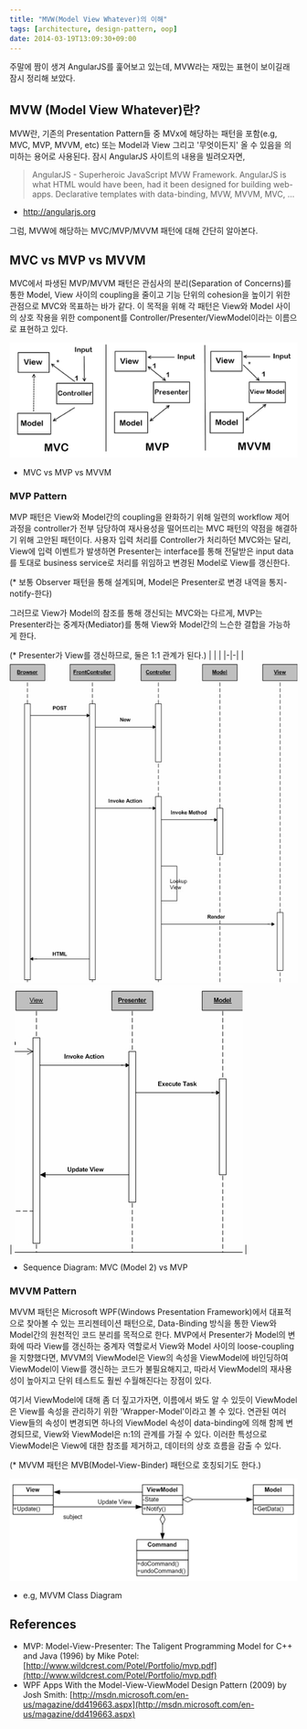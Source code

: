 ```yaml
---
title: "MVW(Model View Whatever)의 이해"
tags: [architecture, design-pattern, oop]
date: 2014-03-19T13:09:30+09:00
---
```


주말에 짬이 생겨 AngularJS를 훑어보고 있는데, MVW라는 재밌는 표현이 보이길래 잠시 정리해 보았다.

## MVW (Model View Whatever)란?
MVW란, 기존의 Presentation Pattern들 중 MVx에 해당하는 패턴을 포함(e.g, MVC, MVP, MVVM, etc) 또는 Model과 View 그리고 '무엇이든지' 올 수 있음을 의미하는 용어로 사용된다. 잠시 AngularJS 사이트의 내용을 빌려오자면,

> AngularJS - Superheroic JavaScript MVW Framework.
> AngularJS is what HTML would have been, had it been designed for building web-apps. Declarative templates with data-binding, MVW, MVVM, MVC, ...

- http://angularjs.org

그럼, MVW에 해당하는 MVC/MVP/MVVM 패턴에 대해 간단히 알아본다.

## MVC vs MVP vs MVVM
MVC에서 파생된 MVP/MVVM 패턴은 관심사의 분리(Separation of Concerns)를 통한 Model, View 사이의 coupling을 줄이고 기능 단위의 cohesion을 높이기 위한 관점으로 MVC와 목표하는 바가 같다. 이 목적을 위해 각 패턴은 View와 Model 사이의 상호 작용을 위한 component를 Controller/Presenter/ViewModel이라는 이름으로 표현하고 있다.

![MVC vs MVP vs MVVM](/assets/image/2014-03-19-image_4.png)
- MVC vs MVP vs MVVM

### MVP Pattern
MVP 패턴은 View와 Model간의 coupling을 완화하기 위해 일련의 workflow 제어 과정을 controller가 전부 담당하여 재사용성을 떨어뜨리는 MVC 패턴의 약점을 해결하기 위해 고안된 패턴이다. 사용자 입력 처리를 Controller가 처리하던 MVC와는 달리, View에 입력 이벤트가 발생하면 Presenter는 interface를 통해 전달받은 input data를 토대로 business service로 처리를 위임하고 변경된 Model로 View를 갱신한다.

(* 보통 Observer 패턴을 통해 설계되며, Model은 Presenter로 변경 내역을 통지-notify-한다)

그러므로 View가 Model의 참조를 통해 갱신되는 MVC와는 다르게, MVP는 Presenter라는 중계자(Mediator)를 통해 View와 Model간의 느슨한 결합을 가능하게 한다.

(* Presenter가 View를 갱신하므로, 둘은 1:1 관계가 된다.)
| | |
|-|-|
| ![MVC](/assets/image/2014-03-19-mvcweb2.jpg) | ![MVP](/assets/image/2014-03-19-mvpsequence.jpg) |

- Sequence Diagram: MVC (Model 2) vs MVP

### MVVM Pattern
MVVM 패턴은 Microsoft WPF(Windows Presentation Framework)에서 대표적으로 찾아볼 수 있는 프리젠테이션 패턴으로, Data-Binding 방식을 통한 View와 Model간의 원천적인 코드 분리를 목적으로 한다. MVP에서 Presenter가 Model의 변화에 따라 View를 갱신하는 중계자 역할로서 View와 Model 사이의 loose-coupling을 지향했다면, MVVM의 ViewModel은 View의 속성을 ViewModel에 바인딩하여 ViewModel이 View를 갱신하는 코드가 불필요해지고, 따라서 ViewModel의 재사용성이 높아지고 단위 테스트도 훨씬 수월해진다는 장점이 있다.

여기서 ViewModel에 대해 좀 더 짚고가자면, 이름에서 봐도 알 수 있듯이 ViewModel은 View를 속성을 관리하기 위한 'Wrapper-Model'이라고 볼 수 있다. 연관된 여러 View들의 속성이 변경되면 하나의 ViewModel 속성이 data-binding에 의해 함께 변경되므로, View와 ViewModel은 n:1의 관계를 가질 수 있다. 이러한 특성으로 ViewModel은 View에 대한 참조를 제거하고, 데이터의 상호 흐름을 감출 수 있다.

(* MVVM 패턴은 MVB(Model-View-Binder) 패턴으로 호칭되기도 한다.) 

![MVP](/assets/image/2014-03-19-mvvm.png)
- e.g, MVVM Class Diagram

## References
- MVP: Model-View-Presenter: The Taligent Programming Model for C++ and Java (1996) by Mike Potel: [http://www.wildcrest.com/Potel/Portfolio/mvp.pdf](http://www.wildcrest.com/Potel/Portfolio/mvp.pdf)
- WPF Apps With the Model-View-ViewModel Design Pattern (2009) by Josh Smith: [http://msdn.microsoft.com/en-us/magazine/dd419663.aspx](http://msdn.microsoft.com/en-us/magazine/dd419663.aspx)

